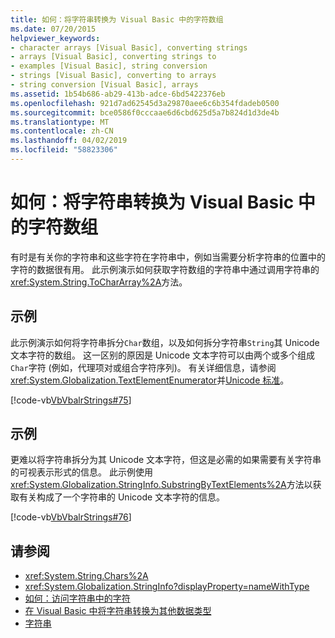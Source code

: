 ```yaml
---
title: 如何：将字符串转换为 Visual Basic 中的字符数组
ms.date: 07/20/2015
helpviewer_keywords:
- character arrays [Visual Basic], converting strings
- arrays [Visual Basic], converting strings to
- examples [Visual Basic], string conversion
- strings [Visual Basic], converting to arrays
- string conversion [Visual Basic], arrays
ms.assetid: 1b54b686-ab29-413b-adce-6bd5422376eb
ms.openlocfilehash: 921d7ad62545d3a29870aee6c6b354fdadeb0500
ms.sourcegitcommit: bce0586f0cccaae6d6cbd625d5a7b824d1d3de4b
ms.translationtype: MT
ms.contentlocale: zh-CN
ms.lasthandoff: 04/02/2019
ms.locfileid: "58823306"
---
```

# <a name="how-to-convert-a-string-to-an-array-of-characters-in-visual-basic"></a>如何：将字符串转换为 Visual Basic 中的字符数组
有时是有关你的字符串和这些字符在字符串中，例如当需要分析字符串的位置中的字符的数据很有用。 此示例演示如何获取字符数组的字符串中通过调用字符串的<xref:System.String.ToCharArray%2A>方法。  
  
## <a name="example"></a>示例  
 此示例演示如何将字符串拆分`Char`数组，以及如何拆分字符串`String`其 Unicode 文本字符的数组。 这一区别的原因是 Unicode 文本字符可以由两个或多个组成`Char`字符 (例如，代理项对或组合字符序列)。 有关详细信息，请参阅<xref:System.Globalization.TextElementEnumerator>并[Unicode 标准](https://www.unicode.org/standard/standard.html)。  
  
 [!code-vb[VbVbalrStrings#75](~/samples/snippets/visualbasic/VS_Snippets_VBCSharp/VbVbalrStrings/VB/Class4.vb#75)]  
  
## <a name="example"></a>示例  
 更难以将字符串拆分为其 Unicode 文本字符，但这是必需的如果需要有关字符串的可视表示形式的信息。 此示例使用<xref:System.Globalization.StringInfo.SubstringByTextElements%2A>方法以获取有关构成了一个字符串的 Unicode 文本字符的信息。  
  
 [!code-vb[VbVbalrStrings#76](~/samples/snippets/visualbasic/VS_Snippets_VBCSharp/VbVbalrStrings/VB/Class4.vb#76)]  
  
## <a name="see-also"></a>请参阅

- <xref:System.String.Chars%2A>
- <xref:System.Globalization.StringInfo?displayProperty=nameWithType>
- [如何：访问字符串中的字符](../../../../visual-basic/programming-guide/language-features/strings/how-to-access-characters-in-strings.md)
- [在 Visual Basic 中将字符串转换为其他数据类型](../../../../visual-basic/programming-guide/language-features/strings/converting-between-strings-and-other-data-types.md)
- [字符串](../../../../visual-basic/programming-guide/language-features/strings/index.md)
